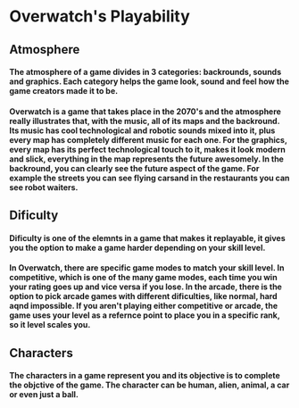 # Overwatch's Playability

## Atmosphere
#### The atmosphere of a game divides in 3 categories: backrounds, sounds and graphics. Each category helps the game look, sound and feel how the game creators made it to be.
#### Overwatch is a game that takes place in the 2070's and the atmosphere really illustrates that, with the music, all of its maps and the backround. Its music has cool technological and robotic sounds mixed into it, plus every map has completely different music for each one. For the graphics, every map has its perfect technological touch to it, makes it look modern and slick, everything in the map represents the future awesomely. In the backround, you can clearly see the future aspect of the game. For example the streets you can see flying carsand in the restaurants you can see robot waiters.
## Dificulty
#### Dificulty is one of the elemnts in a game that makes it replayable, it gives you  the option to make a game harder depending on your skill level.
#### In Overwatch, there are specific game modes to match your skill level. In competitive, which is one of the many game modes, each time you win your rating goes up and vice versa if you lose. In the arcade, there is the option to pick arcade games with different dificulties, like normal, hard aqnd impossible. If you aren't playing either competitive or arcade, the game uses your level as a refernce point to place you in a specific rank, so it level scales you.
## Characters
#### The characters in a game represent you and its objective is to complete the objctive of the game. The character can be human, alien, animal, a car or even just a ball.
#### 
